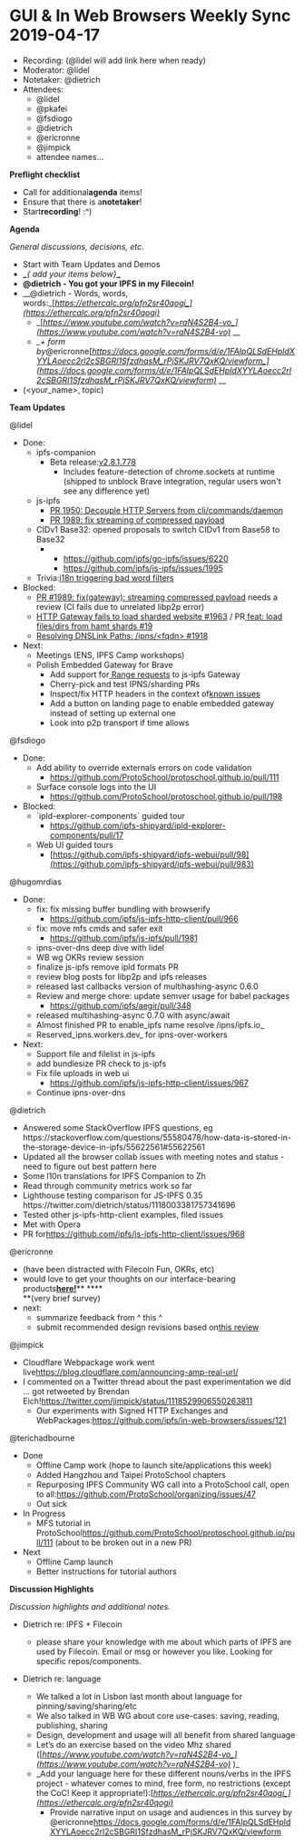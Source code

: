 # GUI & In Web Browsers Weekly Sync 2019-04-17

-   Recording: (@lidel will add link here when ready)
-   Moderator: @lidel
-   Notetaker: @dietrich
-   Attendees:
    -   @lidel
    -   @pkafei
    -   @fsdiogo
    -   @dietrich
    -   @ericronne
    -   @jimpick
    -   attendee names...

**Preflight checklist**

-   Call for additional**agenda** items!
-   Ensure that there is a**notetaker**!
-   Start**recording**! :^)

**Agenda**

_General discussions, decisions, etc._

-   Start with Team Updates and Demos
-   **_**_{ add your items below}_**_**
-   __@dietrich - You got your IPFS in my Filecoin!__
-   __@dietrich - Words, words, words:_[_https://ethercalc.org/pfn2sr40qogi_](https://ethercalc.org/pfn2sr40qogi)_
    -   _[_https://www.youtube.com/watch?v=raN4S2B4-vo_](https://www.youtube.com/watch?v=raN4S2B4-vo)_ __
    -   __+ form by_@ericronne[_https://docs.google.com/forms/d/e/1FAIpQLSdEHpIdXYYLAoecc2rl2cSBGRI1SfzdhasM_rPjSKJRV7QxKQ/viewform_](https://docs.google.com/forms/d/e/1FAIpQLSdEHpIdXYYLAoecc2rl2cSBGRI1SfzdhasM_rPjSKJRV7QxKQ/viewform)_ __
-   (&lt;your_name&gt;, topic)

**Team Updates**


@lidel
-   Done:
    -   ipfs-companion
        -   Beta release:[v2.8.1.778](https://github.com/ipfs-shipyard/ipfs-companion/releases/tag/v2.8.1.778) 
            -   Includes feature-detection of chrome.sockets at runtime  
                (shipped to unblock Brave integration, regular users won't see any difference yet)
    -   js-ipfs
        -   [PR 1950: Decouple HTTP Servers from cli/commands/daemon](https://github.com/ipfs/js-ipfs/pull/1950) 
        -   [PR 1989: fix streaming of compressed payload](https://github.com/ipfs/js-ipfs/pull/1989) 
    -   CIDv1 Base32: opened proposals to switch CIDv1 from Base58 to Base32
        -   -   <https://github.com/ipfs/go-ipfs/issues/6220>
            -   <https://github.com/ipfs/js-ipfs/issues/1995>
    -   Trivia:[i18n triggering bad word filters](https://github.com/ipfs-shipyard/ipfs-companion/issues/369#issuecomment-484040067)
-   Blocked:
    -   [PR #1989: fix(gateway): streaming compressed payload](https://github.com/ipfs/js-ipfs/pull/1989) needs a review (CI fails due to unrelated libp2p error)
    -   [HTTP Gateway fails to load sharded website #1963](https://github.com/ipfs/js-ipfs/issues/1963) / PR[ feat: load files/dirs from hamt shards #19](https://github.com/ipfs/js-ipfs-http-response/pull/19)
    -   [Resolving DNSLink Paths: /ipns/&lt;fqdn> #1918](https://github.com/ipfs/js-ipfs/issues/1918)
-   Next:
    -   Meetings (ENS, IPFS Camp workshops)
    -   Polish Embedded Gateway for Brave
        -   Add support for[ Range requests](https://developer.mozilla.org/en-US/docs/Web/HTTP/Range_requests) to js-ipfs Gateway
        -   Cherry-pick and test IPNS/sharding PRs
        -   Inspect/fix HTTP headers in the context of[known issues](https://github.com/ipfs/in-web-browsers/issues/132)
        -   Add a button on landing page to enable embedded gateway instead of setting up external one
        -   Look into p2p transport if time allows

@fsdiogo
-   Done:
    -   Add ability to override externals errors on code validation
        -   <https://github.com/ProtoSchool/protoschool.github.io/pull/111>
    -   Surface console logs into the UI
        -   <https://github.com/ProtoSchool/protoschool.github.io/pull/198>
-   Blocked:
    -   \`ipld-explorer-components\` guided tour
        -   <https://github.com/ipfs-shipyard/ipld-explorer-components/pull/17>
    -   Web UI guided tours
        -   [https://github.com/ipfs-shipyard/ipfs-webui/pull/98](https://github.com/ipfs-shipyard/ipfs-webui/pull/983)

@hugomrdias
-   Done:
    -   fix: fix missing buffer bundling with browserify
        -   <https://github.com/ipfs/js-ipfs-http-client/pull/966>
    -   fix: move mfs cmds and safer exit
        -   <https://github.com/ipfs/js-ipfs/pull/1981>
    -   ipns-over-dns deep dive with lidel
    -   WB wg OKRs review session
    -   finalize js-ipfs remove ipld formats PR
    -   review blog posts for libp2p and ipfs releases
    -   released last callbacks version of multihashing-async 0.6.0
    -   Review and merge chore: update semver usage for babel packages
        -   <https://github.com/ipfs/aegir/pull/348>
    -   released multihashing-async 0.7.0 with async/await
    -   Almost finished PR to enable_ipfs name resolve /ipns/ipfs.io_
    -   Reserved_ipns.workers.dev_ for ipns-over-workers
-   Next:
    -   Support file and filelist in js-ipfs
    -   add bundlesize PR check to js-ipfs
    -   Fix file uploads in web ui
        -   <https://github.com/ipfs/js-ipfs-http-client/issues/967>
    -   Continue ipns-over-dns

@dietrich

* Answered some StackOverflow IPFS questions, eg https&#x3A;//stackoverflow.com/questions/55580478/how-data-is-stored-in-the-storage-device-in-ipfs/55622561#55622561
* Updated all the browser collab issues with meeting notes and status - need to figure out best pattern here
* Some l10n translations for IPFS Companion to Zh
* Read through community metrics work so far
* Lighthouse testing comparison for JS-IPFS 0.35 https&#x3A;//twitter.com/dietrich/status/1118003381757341696
* Tested other js-ipfs-http-client examples, filed issues
* Met with Opera
* PR for<https://github.com/ipfs/js-ipfs-http-client/issues/968>

@ericronne

-   (have been distracted with Filecoin Fun, OKRs, etc)
-   would love to get your thoughts on our interface-bearing products[**here!**](https://docs.google.com/forms/d/e/1FAIpQLSdEHpIdXYYLAoecc2rl2cSBGRI1SfzdhasM_rPjSKJRV7QxKQ/viewform)** ****  
    **(very brief survey)
-   next:
    -   summarize feedback from ^ this ^
    -   submit recommended design revisions based on[this review](https://docs.google.com/document/d/1jQn14u8CJm8fOjLPbo2lug4RG3Eb8ulHX1LVlu9jMck/edit#heading=h.nvl6wd19122n) 

@jimpick

-   Cloudflare Webpackage work went live<https://blog.cloudflare.com/announcing-amp-real-url/>
-   I commented on a Twitter thread about the past experimentation we did … got retweeted by Brendan Eich!<https://twitter.com/jimpick/status/1118529906550263811>
    -   Our experiments with Signed HTTP Exchanges and WebPackages:<https://github.com/ipfs/in-web-browsers/issues/121> 

@terichadbourne

-   Done
    -   Offline Camp work (hope to launch site/applications this week)
    -   Added Hangzhou and Taipei ProtoSchool chapters
    -   Repurposing IPFS Community WG call into a ProtoSchool call, open to all:<https://github.com/ProtoSchool/organizing/issues/47>
    -   Out sick
-   In Progress
    -   MFS tutorial in ProtoSchool<https://github.com/ProtoSchool/protoschool.github.io/pull/111> (about to be broken out in a new PR)
-   Next
    -   Offline Camp launch
    -   Better instructions for tutorial authors

**Discussion Highlights**

_Discussion highlights and additional notes._


-   Dietrich re: IPFS + Filecoin
    -   please share your knowledge with me about which parts of IPFS are used by Filecoin. Email or msg or however you like. Looking for specific repos/components.

-   Dietrich re: language
    -   We talked a lot in Lisbon last month about language for pinning/saving/sharing/etc
    -   We also talked in WB WG about core use-cases: saving, reading, publishing, sharing
    -   Design, development and usage will all benefit from shared language
    -   Let’s do an exercise based on the video Mhz shared ([_https://www.youtube.com/watch?v=raN4S2B4-vo_](https://www.youtube.com/watch?v=raN4S2B4-vo)_ )_
    -   _Add your language here for these different nouns/verbs in the IPFS project - whatever comes to mind, free form, no restrictions (except the CoC! Keep it appropriate!):[_https://ethercalc.org/pfn2sr40qogi_](https://ethercalc.org/pfn2sr40qogi)_
		-   Provide narrative input on usage and audiences in this survey by @ericronne<https://docs.google.com/forms/d/e/1FAIpQLSdEHpIdXYYLAoecc2rl2cSBGRI1SfzdhasM_rPjSKJRV7QxKQ/viewform> 

